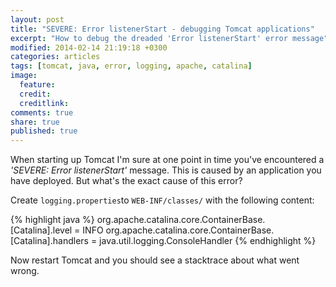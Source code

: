 ```yaml
---
layout: post
title: "SEVERE: Error listenerStart - debugging Tomcat applications"
excerpt: "How to debug the dreaded 'Error listenerStart' error message"
modified: 2014-02-14 21:19:18 +0300
categories: articles
tags: [tomcat, java, error, logging, apache, catalina]
image:
  feature: 
  credit: 
  creditlink: 
comments: true
share: true
published: true
---
```


When starting up Tomcat I'm sure at one point in time you've encountered a *'SEVERE: Error listenerStart'* message. This is caused by an application you have deployed. But what's the exact cause of this error?

Create `logging.properties`to `WEB-INF/classes/` with the following content:

{% highlight java %}
org.apache.catalina.core.ContainerBase.[Catalina].level = INFO
org.apache.catalina.core.ContainerBase.[Catalina].handlers = java.util.logging.ConsoleHandler
{% endhighlight %}

Now restart Tomcat and you should see a stacktrace about what went wrong.